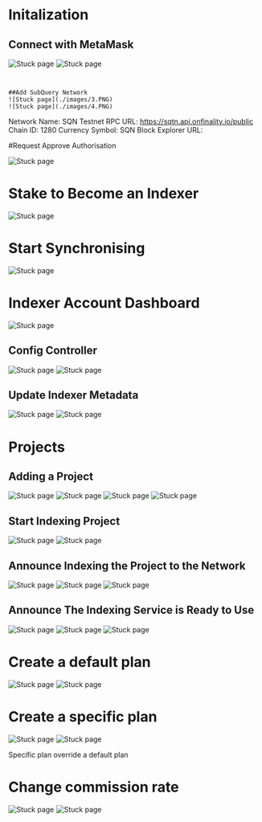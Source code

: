 # Initalization

## Connect with MetaMask

![Stuck page](./images/1.PNG)
![Stuck page](./images/2.PNG)


```


##Add SubQuery Network
![Stuck page](./images/3.PNG)
![Stuck page](./images/4.PNG)

```
Network Name: SQN Testnet
RPC URL: https://sqtn.api.onfinality.io/public
Chain ID: 1280
Currency Symbol: SQN
Block Explorer URL: 



#Request Approve Authorisation

![Stuck page](./images/5.PNG)

# Stake to Become an Indexer

![Stuck page](./images/6.PNG)

# Start Synchronising

![Stuck page](./images/7.PNG)

# Indexer Account Dashboard

![Stuck page](./images/8.PNG)

## Config Controller

![Stuck page](./images/9.PNG)
![Stuck page](./images/10.PNG)


## Update Indexer Metadata

![Stuck page](./images/11.PNG)
![Stuck page](./images/12.PNG)

# Projects
## Adding a Project

![Stuck page](./images/14.PNG)
![Stuck page](./images/15.PNG)
![Stuck page](./images/13.PNG)
![Stuck page](./images/16.PNG)

## Start Indexing Project

![Stuck page](./images/17.PNG)
![Stuck page](./images/18.PNG)

## Announce Indexing the Project to the Network

![Stuck page](./images/19.PNG)
![Stuck page](./images/20.PNG)
![Stuck page](./images/21.PNG)

## Announce The Indexing Service is Ready to Use

![Stuck page](./images/22.PNG)
![Stuck page](./images/23.PNG)
![Stuck page](./images/24.PNG)

# Create a default plan

![Stuck page](./images/25.PNG)
![Stuck page](./images/26.PNG)

# Create a specific plan 

![Stuck page](./images/25.PNG)
![Stuck page](./images/27.PNG)

Specific plan  override a default plan

# Change commission rate

![Stuck page](./images/28.PNG)
![Stuck page](./images/29.PNG)
